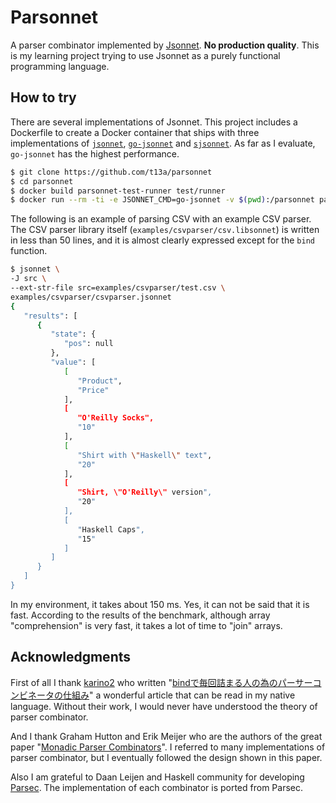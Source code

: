 # Parsonnet

A parser combinator implemented by [Jsonnet](https://jsonnet.org/). **No production quality**. This is my learning project trying to use Jsonnet as a purely functional programming language.

## How to try

There are several implementations of Jsonnet. This project includes a Dockerfile to create a Docker container that ships with three implementations of [`jsonnet`](https://github.com/google/jsonnet), [`go-jsonnet`](https://github.com/google/go-jsonnet) and [`sjsonnet`](https://github.com/databricks/sjsonnet). As far as I evaluate, `go-jsonnet` has the highest performance.

```sh
$ git clone https://github.com/t13a/parsonnet
$ cd parsonnet
$ docker build parsonnet-test-runner test/runner
$ docker run --rm -ti -e JSONNET_CMD=go-jsonnet -v $(pwd):/parsonnet parsonnet-test-runner
```

The following is an example of parsing CSV with an example CSV parser. The CSV parser library itself (`examples/csvparser/csv.libsonnet`) is written in less than 50 lines, and it is almost clearly expressed except for the `bind` function.

```sh
$ jsonnet \
-J src \
--ext-str-file src=examples/csvparser/test.csv \
examples/csvparser/csvparser.jsonnet
{
   "results": [
      {
         "state": {
            "pos": null
         },
         "value": [
            [
               "Product",
               "Price"
            ],
            [
               "O'Reilly Socks",
               "10"
            ],
            [
               "Shirt with \"Haskell\" text",
               "20"
            ],
            [
               "Shirt, \"O'Reilly\" version",
               "20"
            ],
            [
               "Haskell Caps",
               "15"
            ]
         ]
      }
   ]
}
```

In my environment, it takes about 150 ms. Yes, it can not be said that it is fast. According to the results of the benchmark, although array "comprehension" is very fast, it takes a lot of time to "join" arrays.

## Acknowledgments

First of all I thank [karino2](https://github.com/karino2) who written "[bindで毎回詰まる人の為のパーサーコンビネータの仕組み](https://karino2.livejournal.com/264801.html)" a wonderful article that can be read in my native language. Without their work, I would never have understood the theory of parser combinator.

And I thank Graham Hutton and Erik Meijer who are the authors of the great paper "[Monadic Parser Combinators](http://www.cs.nott.ac.uk/~pszgmh/monparsing.pdf)". I referred to many implementations of parser combinator, but I eventually followed the design shown in this paper.

Also I am grateful to Daan Leijen and Haskell community for developing [Parsec](https://hackage.haskell.org/package/parsec). The implementation of each combinator is ported from Parsec.
